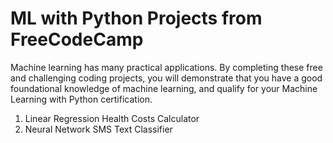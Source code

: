 # ML with Python Projects from FreeCodeCamp

Machine learning has many practical applications. By completing these free and challenging coding projects, you will demonstrate that you have a good foundational knowledge of machine learning, and qualify for your Machine Learning with Python certification.

1. Linear Regression Health Costs Calculator
2. Neural Network SMS Text Classifier

